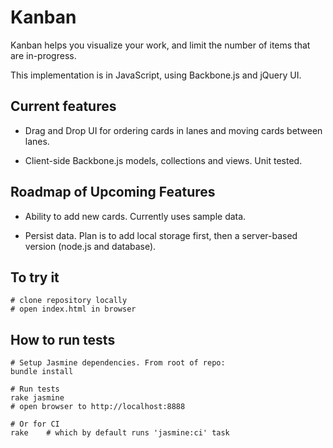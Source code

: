 # Kanban

Kanban helps you visualize your work, and limit the number of items that are in-progress.

This implementation is in JavaScript, using Backbone.js and jQuery UI.

## Current features

* Drag and Drop UI for ordering cards in lanes and moving cards between lanes.

* Client-side Backbone.js models, collections and views. Unit tested.

## Roadmap of Upcoming Features

* Ability to add new cards. Currently uses sample data.

* Persist data. Plan is to add local storage first, then a server-based version (node.js and database).

## To try it

    # clone repository locally
    # open index.html in browser

## How to run tests

    # Setup Jasmine dependencies. From root of repo:
    bundle install
    
    # Run tests
    rake jasmine
    # open browser to http://localhost:8888
    
    # Or for CI
    rake    # which by default runs 'jasmine:ci' task
